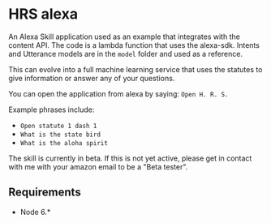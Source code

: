 # HRS alexa

An Alexa Skill application used as an example that integrates with the content API.  The code is a lambda function that uses the alexa-sdk.  Intents and Utterance models are in the `model` folder and used as a reference.

This can evolve into a full machine learning service that uses the statutes to give information or answer any of your questions.

You can open the application from alexa by saying: `Open H. R. S.`

Example phrases include:

* `Open statute 1 dash 1`
* `What is the state bird`
* `What is the aloha spirit`

The skill is currently in beta.  If this is not yet active, please get in contact with me with your amazon email to be a "Beta tester".

## Requirements
* Node 6.*

